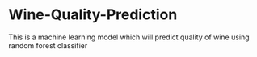 # Wine-Quality-Prediction
This is a machine learning model which will predict quality of wine using random forest classifier

